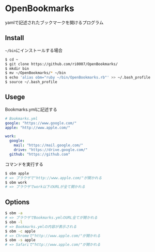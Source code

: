 # OpenBookmarks
yamlで記述されたブックマークを開けるプログラム
## Install
`~/bin`にインストールする場合  
```bash
$ cd ~
$ git clone https://github.com/ri0007/OpenBookmarks/
$ mkdir bin
$ mv ~/OpenBookmarks/* ~/bin
$ echo 'alias obm="ruby ~/bin/OpenBookmarks.rb"' >> ~/.bash_profile
$ source ~/.bash_profile
```
## Usege
Bookmarks.ymlに記述する
```yaml
# Bookmarks.yml
google: "https://www.google.com/"
apple: "http://www.apple.com/"

work:
  google:
    mail: "https://mail.google.com/"
    drive: "https://drive.google.com/"
  github: "https://github.com"
```

コマンドを実行する
```bash
$ obm apple
# => ブラウザで"http://www.apple.com/"が開かれる
$ obm work
# => ブラウザでwork以下のURLが全て開かれる
```

## Options
```bash
$ obm -a
# => ブラウザでBookmarks.ymlのURL全てが開かれる
$ obm -l
# => Bookmarks.ymlの内容が表示される
$ obm -c apple
# => Chromeで"http://www.apple.com/"が開かれる
$ obm -s apple
# => Safariで"http://www.apple.com/"が開かれる
```
